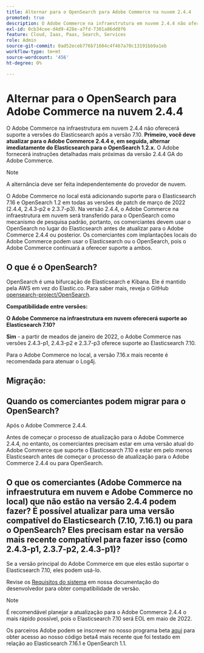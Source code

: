 ```yaml
---
title: Alternar para o OpenSearch para Adobe Commerce na nuvem 2.4.4
promoted: true
description: O Adobe Commerce na infraestrutura em nuvem 2.4.4 não oferecerá suporte a versões do Elasticsearch após a 7.10. **Primeiro, é necessário atualizar para o Adobe Commerce 2.4.4 e, em seguida, mudar imediatamente do Elasticsearch para o OpenSearch 1.2.x.** O Adobe fornecerá instruções detalhadas mais próximas da versão 2.4.4 GA do Adobe Commerce.
exl-id: 0cb34cee-d4d9-428e-a7fd-7301a86dd8f6
feature: Cloud, Iaas, Paas, Search, Services
role: Admin
source-git-commit: 0ad52eceb776b71604c4f467a70c13191bb9a1eb
workflow-type: tm+mt
source-wordcount: '456'
ht-degree: 0%

---
```


# Alternar para o OpenSearch para Adobe Commerce na nuvem 2.4.4

O Adobe Commerce na infraestrutura em nuvem 2.4.4 não oferecerá suporte a versões do Elasticsearch após a versão 7.10. **Primeiro, você deve atualizar para o Adobe Commerce 2.4.4 e, em seguida, alternar imediatamente do Elasticsearch para o OpenSearch 1.2.x.** O Adobe fornecerá instruções detalhadas mais próximas da versão 2.4.4 GA do Adobe Commerce.

>[!NOTE]
>
>A alternância deve ser feita independentemente do provedor de nuvem.

O Adobe Commerce no local está adicionando suporte para o Elasticsearch 7.16 e OpenSearch 1.2 em todas as versões de patch de março de 2022 (2.4.4, 2.4.3-p2 e 2.3.7-p3). Na versão 2.4.4, o Adobe Commerce na infraestrutura em nuvem será transferido para o OpenSearch como mecanismo de pesquisa padrão, portanto, os comerciantes devem usar o OpenSearch no lugar do Elasticsearch antes de atualizar para o Adobe Commerce 2.4.4 ou posterior. Os comerciantes com implantações locais do Adobe Commerce podem usar o Elasticsearch ou o OpenSearch, pois o Adobe Commerce continuará a oferecer suporte a ambos.


## O que é o OpenSearch?

OpenSearch é uma bifurcação de Elasticsearch e Kibana. Ele é mantido pela AWS em vez do Elastic.co. Para saber mais, reveja o GitHub [opensearch-project/OpenSearch](https://github.com/opensearch-project/OpenSearch).

**Compatibilidade entre versões:**

**O Adobe Commerce na infraestrutura em nuvem oferecerá suporte ao Elasticsearch 7.10?**

**Sim** - a partir de meados de janeiro de 2022, o Adobe Commerce nas versões 2.4.3-p1, 2.4.3-p2 e 2.3.7-p3 oferece suporte ao Elasticsearch 7.10.

Para o Adobe Commerce no local, a versão 7.16.x mais recente é recomendada para atenuar o Log4j.

## Migração:

## Quando os comerciantes podem migrar para o OpenSearch?

Após o Adobe Commerce 2.4.4.

Antes de começar o processo de atualização para o Adobe Commerce 2.4.4, no entanto, os comerciantes precisam estar em uma versão atual do Adobe Commerce que suporte o Elasticsearch 7.10 e estar em pelo menos Elasticsearch antes de começar o processo de atualização para o Adobe Commerce 2.4.4 ou para OpenSearch.

## O que os comerciantes (Adobe Commerce na infraestrutura em nuvem e Adobe Commerce no local) que não estão na versão 2.4.4 podem fazer? É possível atualizar para uma versão compatível do Elasticsearch (7.10, 7.16.1) ou para o OpenSearch? Eles precisam estar na versão mais recente compatível para fazer isso (como 2.4.3-p1, 2.3.7-p2, 2.4.3-p1)?

Se a versão principal do Adobe Commerce em que eles estão suportar o Elasticsearch 7.10, eles podem usá-lo.

Revise os [Requisitos do sistema](https://experienceleague.adobe.com/docs/commerce-operations/installation-guide/system-requirements.html) em nossa documentação do desenvolvedor para obter compatibilidade de versão.

>[!NOTE]
>
>É recomendável planejar a atualização para o Adobe Commerce 2.4.4 o mais rápido possível, pois o Elasticsearch 7.10 será EOL em maio de 2022.

Os parceiros Adobe podem se inscrever no nosso programa beta [aqui](https://experienceleague.adobe.com/docs/commerce-operations/release/beta-program.html) para obter acesso ao nosso código beta4 mais recente que foi testado em relação ao Elasticsearch 7.16.1 e OpenSearch 1.1.
